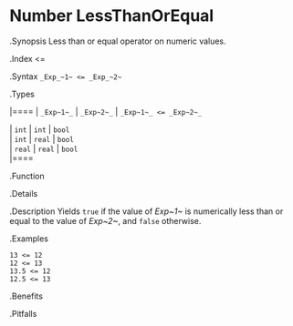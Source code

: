 # Number LessThanOrEqual

.Synopsis
Less than or equal operator on numeric values.

.Index
<=

.Syntax
`_Exp_~1~ <= _Exp_~2~`

.Types


|====
| `_Exp~1~_` |  `_Exp~2~_` | `_Exp~1~_ <= _Exp~2~_` 

| `int`     |  `int`     | `bool`               
| `int`     |  `real`    | `bool`               
| `real`    |  `real`    | `bool`               
|====

.Function

.Details

.Description
Yields `true` if the value of _Exp~1~_ is numerically less than or equal to the value of _Exp~2~_, and `false` otherwise.

.Examples
```rascal-shell
13 <= 12
12 <= 13
13.5 <= 12
12.5 <= 13
```

.Benefits

.Pitfalls

